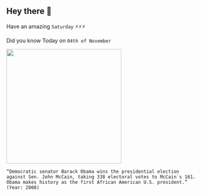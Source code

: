 ## Hey there 👋
Have an amazing `Saturday` ⚡⚡⚡

Did you know Today on `04th of November`
 
 [<img src="https://www.gannett-cdn.com/-mm-/65fbc44ce96e99f2d9c3c52439f0e32039b2cd9d/c=0-332-2868-1952/local/-/media/2017/12/14/Phoenix/Phoenix/636488872820587550-APTOPIX-Democratic-Convention-CORG168.jpg?width=660&height=373&fit=crop&format=pjpg&auto=webp" width="300" />](https://en.wikipedia.org/wiki/2008_United_States_presidential_election) 
 ```
“Democratic senator Barack Obama wins the presidential election against Sen. John McCain, taking 338 electoral votes to McCain`s 161. Obama makes history as the first African American U.S. president.” (Year: 2008)
```
